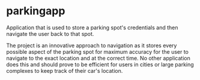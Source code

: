 # parkingapp
Application that is used to store a parking spot's credentials and then navigate the user back to that spot.

The project is an innovative approach to navigation as it stores every possible aspect of the parking spot for maximum accuracy for the user to navigate to the exact location and at the correct time. No other application does this and should prove to be efficient for users in cities or large parking complexes to keep track of their car's location.
